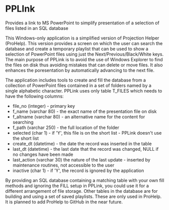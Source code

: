 # PPLInk
Provides a link to MS PowerPoint to simplify presentation of a selection of files listed in an SQL database

This Windows-only application is a simplified version of Projection Helper (ProHelp).  This version provides a screen on which the user can search the database and create a temporary playlist that can be used to show a selection of PowerPoint files using just the Next/Previous/Black/White keys. The main purpose of PPLink is to avoid the use of Windows Explorer to find the files on disk thus avoiding mistakes that can delete or move files.  It also enhances the poresentation by automatically advancing to the next file.

The application includes tools to create and fill the database from a collection of PowerPoint files contained in a set of folders named by a single alphabetic character.  PPLink uses only table T_FILES which needs to have the following columns:
* file_no (integer) - primary key<br>
* f_name (varchar 80) - the exact name of the presentation file on disk<br>
* f_altname (varchar 80) - an alternative name for the content for searching<br>
* f_path (varchar 250) - the full location of the folder<br>
* selected (char 1) - if 'Y', this file is on the short list - PPLink doesn't use the short list<br>
* create_dt (datetime) - the date the record was inserted in the table<br>
* last_dt (datetime) - the last date that the record was changed, NULL if no changes have been made<br>
* last_action (varchar 30) the nature of the last update - inserted by maintenance routines, not accessible to the user<br>
* inactive (char 1) - if 'Y', the record is ignored by the application

By providing an SQL database containing a matching table with your own fill methods and ignoring the FILL setup in PPLink, you could use it for a different arrangement of file storage. Other tables in the database are for building and using a set of saved playlists.  These are only used in ProHelp.  It is planned to add ProHelp to GitHub in the near future.

